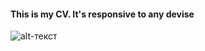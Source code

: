 #### This is my CV. It's responsive to any devise
![alt-текст](C:\Users\Lenovo\Desktop\Readme\1.png)